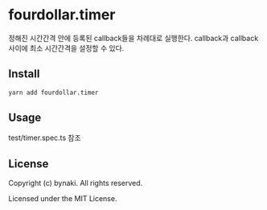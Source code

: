 # fourdollar.timer

정해진 시간간격 안에 등록된 callback들을 차례대로 실행한다.
callback과 callback 사이에 최소 시간간격을 설정할 수 있다.


## Install

```bash
yarn add fourdollar.timer
```


## Usage

test/timer.spec.ts 참조


## License

Copyright (c) bynaki. All rights reserved.

Licensed under the MIT License.
